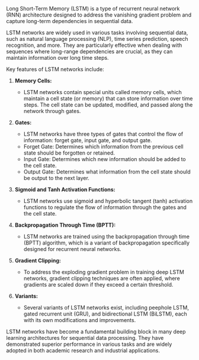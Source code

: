 Long Short-Term Memory (LSTM) is a type of recurrent neural network (RNN) architecture designed to address the vanishing gradient problem and capture long-term dependencies in sequential data.

LSTM networks are widely used in various tasks involving sequential data, such as natural language processing (NLP), time series prediction, speech recognition, and more. They are particularly effective when dealing with sequences where long-range dependencies are crucial, as they can maintain information over long time steps.

Key features of LSTM networks include:

1. **Memory Cells:**
   - LSTM networks contain special units called memory cells, which maintain a cell state (or memory) that can store information over time steps. The cell state can be updated, modified, and passed along the network through gates.

2. **Gates:**
   - LSTM networks have three types of gates that control the flow of information: forget gate, input gate, and output gate.
   - Forget Gate: Determines which information from the previous cell state should be forgotten or retained.
   - Input Gate: Determines which new information should be added to the cell state.
   - Output Gate: Determines what information from the cell state should be output to the next layer.

3. **Sigmoid and Tanh Activation Functions:**
   - LSTM networks use sigmoid and hyperbolic tangent (tanh) activation functions to regulate the flow of information through the gates and the cell state.

4. **Backpropagation Through Time (BPTT):**
   - LSTM networks are trained using the backpropagation through time (BPTT) algorithm, which is a variant of backpropagation specifically designed for recurrent neural networks.

5. **Gradient Clipping:**
   - To address the exploding gradient problem in training deep LSTM networks, gradient clipping techniques are often applied, where gradients are scaled down if they exceed a certain threshold.

6. **Variants:**
   - Several variants of LSTM networks exist, including peephole LSTM, gated recurrent unit (GRU), and bidirectional LSTM (BiLSTM), each with its own modifications and improvements.

LSTM networks have become a fundamental building block in many deep learning architectures for sequential data processing. They have demonstrated superior performance in various tasks and are widely adopted in both academic research and industrial applications.